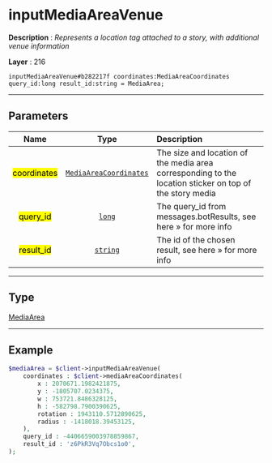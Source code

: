 # inputMediaAreaVenue

**Description** : *Represents a location tag attached to a story, with additional venue information*

**Layer** : 216

```tl
inputMediaAreaVenue#b282217f coordinates:MediaAreaCoordinates query_id:long result_id:string = MediaArea;
```

---

## Parameters

| Name | Type | Description |
| :---: | :---: | :--- |
| <mark>coordinates</mark> | [`MediaAreaCoordinates`](type/MediaAreaCoordinates) | The size and location of the media area corresponding to the location sticker on top of the story media |
| <mark>query_id</mark> | [`long`](type/long) | The query_id from messages.botResults, see here » for more info |
| <mark>result_id</mark> | [`string`](type/string) | The id of the chosen result, see here » for more info |

---

## Type

[MediaArea](type/MediaArea)

---

## Example

```php
$mediaArea = $client->inputMediaAreaVenue(
	coordinates : $client->mediaAreaCoordinates(
		x : 2070671.1982421875,
		y : -1805707.0234375,
		w : 753721.8486328125,
		h : -582798.7900390625,
		rotation : 1943110.5712890625,
		radius : -1418018.39453125,
	),
	query_id : -4406659003978859867,
	result_id : 'z6PkR3Vq7Obcs1o0',
);
```